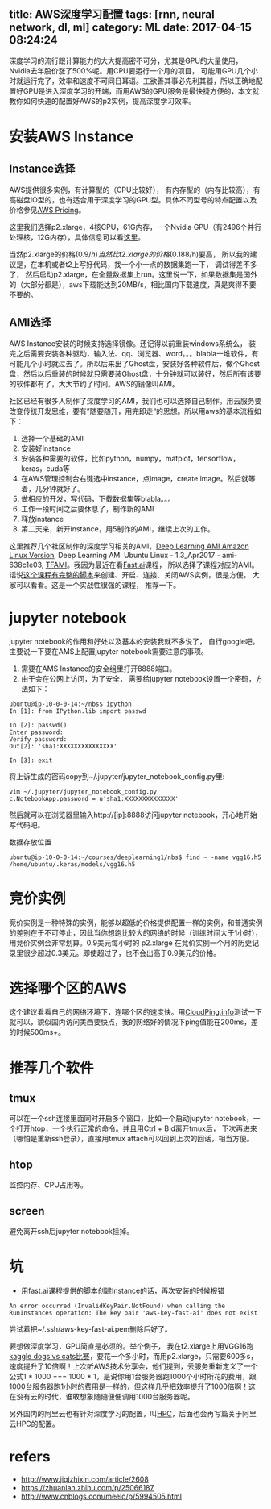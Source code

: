 title: AWS深度学习配置
tags: [rnn, neural network, dl, ml]
category: ML
date: 2017-04-15 08:24:24
---

深度学习的流行跟计算能力的大大提高密不可分，尤其是GPU的大量使用，Nvidia去年股价涨了500%呢。用CPU要运行一个月的项目， 可能用GPU几个小时就运行完了，效率和速度不可同日耳语。工欲善其事必先利其器，所以正确地配置好GPU是进入深度学习的开端，而用AWS的GPU服务是最快捷方便的，本文就教你如何快速的配置好AWS的p2实例，提高深度学习效率。

<!-- more -->

# 安装AWS Instance
## Instance选择
AWS提供很多实例，有计算型的（CPU比较好）， 有内存型的（内存比较高），有高磁盘IO型的，也有适合用于深度学习的GPU型。具体不同型号的特点配置以及价格参见[AWS Pricing](https://aws.amazon.com/ec2/pricing/on-demand/)。

这里我们选择p2.xlarge，4核CPU，61G内存，一个Nvidia GPU（有2496个并行处理核，12G内存），具体信息可以看[这里](https://aws.amazon.com/blogs/aws/new-p2-instance-type-for-amazon-ec2-up-to-16-gpus/)。

当然p2.xlarge的价格(0.9$/h)当然比t2.xlarge的价格(0.188$/h)要高， 所以我的建议是，在本机或者t2上写好代码，找一个小一点的数据集跑一下， 调试得差不多了， 然后启动p2.xlarge，在全量数据集上run。这里说一下，如果数据集是国外的（大部分都是），aws下载能达到20MB/s，相比国内下载速度，真是爽得不要不要的。

## AMI选择
AWS Instance安装的时候支持选择镜像。还记得以前重装windows系统么， 装完之后需要安装各种驱动，输入法、qq、浏览器、word。。。blabla一堆软件，有可能几个小时就过去了。所以后来出了Ghost盘，安装好各种软件后，做个Ghost盘，然后以后重装的时候就只需要装Ghost盘，十分钟就可以装好，然后所有该要的软件都有了，大大节约了时间。AWS的镜像叫AMI。

社区已经有很多人制作了深度学习的AMI，我们也可以选择自己制作。用云服务要改变传统开发思维，要有”随要随开，用完即走“的思想。所以用aws的基本流程如下：
1. 选择一个基础的AMI
2. 安装好Instance
3. 安装各种需要的软件，比如python，numpy，matplot，tensorflow，keras，cuda等
4. 在AWS管理控制台右键选中instance，点image，create image。然后就等着，几分钟就好了。
5. 做相应的开发，写代码，下载数据集等blabla。。。
6. 工作一段时间之后要休息了，制作新的AMI
7. 释放instance
8. 第二天来，新开instance，用5制作的AMI，继续上次的工作。

这里推荐几个社区制作的深度学习相关的AMI，[Deep Learning AMI Amazon Linux Version](https://aws.amazon.com/marketplace/pp/B01M0AXXQB), Deep Learning AMI Ubuntu Linux - 1.3_Apr2017 - ami-638c1e03, [TFAMI](https://github.com/ritchieng/tensorflow-aws-ami)。我因为最近在看[Fast.ai](http://course.fast.ai/)课程， 所以选择了课程对应的AMI。话说[这个课程有完整的脚本](https://github.com/fastai/courses/tree/master/setup)来创建、开启、连接、关闭AWS实例，很是方便， 大家可以看看。这是一个实战性很强的课程， 推荐一下。

# jupyter notebook
jupyter notebook的作用和好处以及基本的安装我就不多说了， 自行google吧。主要说一下要在AMS上配置jupyter notebook需要注意的事项。

1. 需要在AMS Instance的安全组里打开8888端口。
2. 由于会在公网上访问，为了安全， 需要给jupyter notebook设置一个密码，方法如下：
```
ubuntu@ip-10-0-0-14:~/nbs$ ipython
In [1]: from IPython.lib import passwd

In [2]: passwd()
Enter password:
Verify password:
Out[2]: 'sha1:XXXXXXXXXXXXXXX'

In [3]: exit
```
将上诉生成的密码copy到~/.jupyter/jupyter_notebook_config.py里:
```
vim ~/.jupyter/jupyter_notebook_config.py
c.NotebookApp.password = u'sha1:XXXXXXXXXXXXXX'
```
然后就可以在浏览器里输入http://[ip]:8888访问jupyter notebook，开心地开始写代码吧。

数据存放位置
```
ubuntu@ip-10-0-0-14:~/courses/deeplearning1/nbs$ find ~ -name vgg16.h5
/home/ubuntu/.keras/models/vgg16.h5
```

# 竞价实例
竞价实例是一种特殊的实例，能够以超低的价格提供配置一样的实例，和普通实例的差别在于不可停止，因此当你想跑比较大的网络的时候（训练时间大于1小时），用竞价实例会非常划算。0.9美元每小时的 p2.xlarge 在竞价实例一个月的历史记录里很少超过0.3美元。即使超过了，也不会出高于0.9美元的价格。

# 选择哪个区的AWS
这个建议看看自己的网络环境下，连哪个区的速度快。用[CloudPing.info](http://www.cloudping.info/)测试一下就可以，貌似国内访问美西要快点，我的网络好的情况下ping值能在200ms，差的时候500ms+。

# 推荐几个软件
## tmux
可以在一个ssh连接里面同时开启多个窗口，比如一个启动jupyter notebook，一个打开htop，一个执行正常的命令。并且用Ctrl + B d离开tmux后， 下次再进来（哪怕是重新ssh登录），直接用tmux attach可以回到上次的回话，相当方便。
## htop
监控内存、CPU占用等。
## screen
避免离开ssh后jupyter notebook挂掉。

# 坑
* 用fast.ai课程提供的脚本创建Instance的话，再次安装的时候报错
```
An error occurred (InvalidKeyPair.NotFound) when calling the RunInstances operation: The key pair 'aws-key-fast-ai' does not exist
```
尝试着把~/.ssh/aws-key-fast-ai.pem删除后好了。

要想做深度学习，GPU简直是必须的。举个例子， 我在t2.xlarge上用VGG16跑[kaggle dogs vs cats比赛](https://www.kaggle.com/c/dogs-vs-cats-redux-kernels-edition)，要花一个多小时，而用p2.xlarge，只需要600多s，速度提升了10倍啊！上次听AWS技术分享会，他们提到，云服务重新定义了一个公式1 \* 1000 === 1000 \* 1，是说你用1台服务器跑1000个小时所花的费用，跟1000台服务器跑1小时的费用是一样的，但这样几乎把效率提升了1000倍啊！这在没有云的时代，谁敢想象随随便便调用1000台服务器呢。

另外国内的阿里云也有针对深度学习的配置，叫[HPC](https://www.aliyun.com/product/hpc?spm=5176.8142029.388261.36.6n7Ioo)，后面也会再写篇关于阿里云HPC的配置。

# refers
* http://www.jiqizhixin.com/article/2608
* https://zhuanlan.zhihu.com/p/25066187
* http://www.cnblogs.com/meelo/p/5994505.html